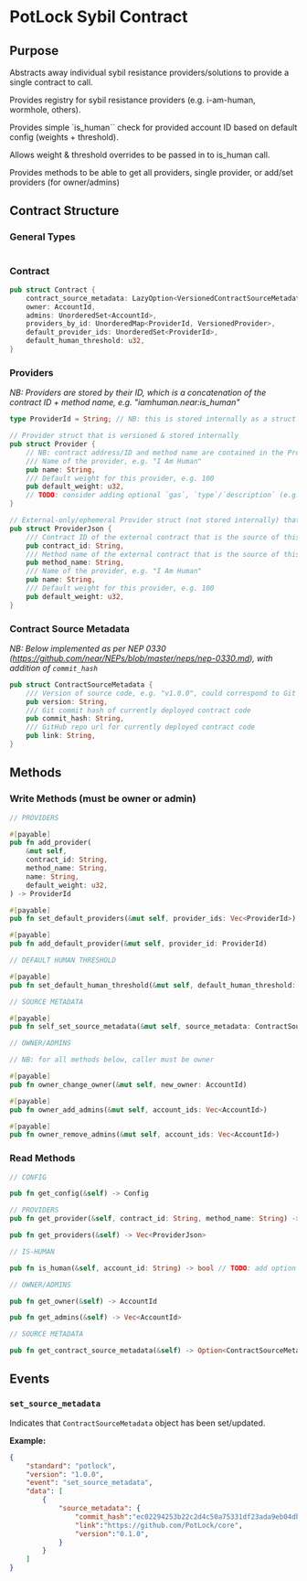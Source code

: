 # PotLock Sybil Contract

## Purpose

Abstracts away individual sybil resistance providers/solutions to provide a single contract to call.

Provides registry for sybil resistance providers (e.g. i-am-human, wormhole, others).

Provides simple `is_human`` check for provided account ID based on default config (weights + threshold).

Allows weight & threshold overrides to be passed in to is_human call.

Provides methods to be able to get all providers, single provider, or add/set providers (for owner/admins)

## Contract Structure

### General Types

```rs
```

### Contract

```rs
pub struct Contract {
    contract_source_metadata: LazyOption<VersionedContractSourceMetadata>,
    owner: AccountId,
    admins: UnorderedSet<AccountId>,
    providers_by_id: UnorderedMap<ProviderId, VersionedProvider>,
    default_provider_ids: UnorderedSet<ProviderId>,
    default_human_threshold: u32,
}
```

### Providers

*NB: Providers are stored by their ID, which is a concatenation of the contract ID + method name, e.g. "iamhuman.near:is_human"*

```rs
type ProviderId = String; // NB: this is stored internally as a struct

// Provider struct that is versioned & stored internally
pub struct Provider {
    // NB: contract address/ID and method name are contained in the Provider's ID (see `ProviderId`) so do not need to be stored here
    /// Name of the provider, e.g. "I Am Human"
    pub name: String,
    /// Default weight for this provider, e.g. 100
    pub default_weight: u32,
    // TODO: consider adding optional `gas`, `type`/`description` (e.g. "face scan", "twitter", "captcha", etc.)
}

// External-only/ephemeral Provider struct (not stored internally) that contains contract_id and method_name
pub struct ProviderJson {
    /// Contract ID of the external contract that is the source of this provider
    pub contract_id: String,
    /// Method name of the external contract that is the source of this provider
    pub method_name: String,
    /// Name of the provider, e.g. "I Am Human"
    pub name: String,
    /// Default weight for this provider, e.g. 100
    pub default_weight: u32,
}
```

### Contract Source Metadata

_NB: Below implemented as per NEP 0330 (https://github.com/near/NEPs/blob/master/neps/nep-0330.md), with addition of `commit_hash`_

```rs
pub struct ContractSourceMetadata {
    /// Version of source code, e.g. "v1.0.0", could correspond to Git tag
    pub version: String,
    /// Git commit hash of currently deployed contract code
    pub commit_hash: String,
    /// GitHub repo url for currently deployed contract code
    pub link: String,
}
```

## Methods

### Write Methods (must be owner or admin)

```rs
// PROVIDERS

#[payable]
pub fn add_provider(
    &mut self,
    contract_id: String,
    method_name: String,
    name: String,
    default_weight: u32,
) -> ProviderId

#[payable]
pub fn set_default_providers(&mut self, provider_ids: Vec<ProviderId>)

#[payable]
pub fn add_default_provider(&mut self, provider_id: ProviderId)

// DEFAULT HUMAN THRESHOLD

#[payable]
pub fn set_default_human_threshold(&mut self, default_human_threshold: u32)

// SOURCE METADATA

#[payable]
pub fn self_set_source_metadata(&mut self, source_metadata: ContractSourceMetadata) // only callable by the contract account (reasoning is that this should be able to be updated by the same account that can deploy code to the account)

// OWNER/ADMINS

// NB: for all methods below, caller must be owner

#[payable]
pub fn owner_change_owner(&mut self, new_owner: AccountId)

#[payable]
pub fn owner_add_admins(&mut self, account_ids: Vec<AccountId>)

#[payable]
pub fn owner_remove_admins(&mut self, account_ids: Vec<AccountId>)

```

### Read Methods

```rs
// CONFIG

pub fn get_config(&self) -> Config

// PROVIDERS
pub fn get_provider(&self, contract_id: String, method_name: String) -> Option<ProviderJson>

pub fn get_providers(&self) -> Vec<ProviderJson>

// IS-HUMAN

pub fn is_human(&self, account_id: String) -> bool // TODO: add option for caller to specify providers (with weights) + min_human_threshold

// OWNER/ADMINS

pub fn get_owner(&self) -> AccountId

pub fn get_admins(&self) -> Vec<AccountId>

// SOURCE METADATA

pub fn get_contract_source_metadata(&self) -> Option<ContractSourceMetadata>
```

## Events

### `set_source_metadata`

Indicates that `ContractSourceMetadata` object has been set/updated.

**Example:**

```json
{
    "standard": "potlock",
    "version": "1.0.0",
    "event": "set_source_metadata",
    "data": [
        {
            "source_metadata": {
                "commit_hash":"ec02294253b22c2d4c50a75331df23ada9eb04db",
                "link":"https://github.com/PotLock/core",
                "version":"0.1.0",
            }
        }
    ]
}
```